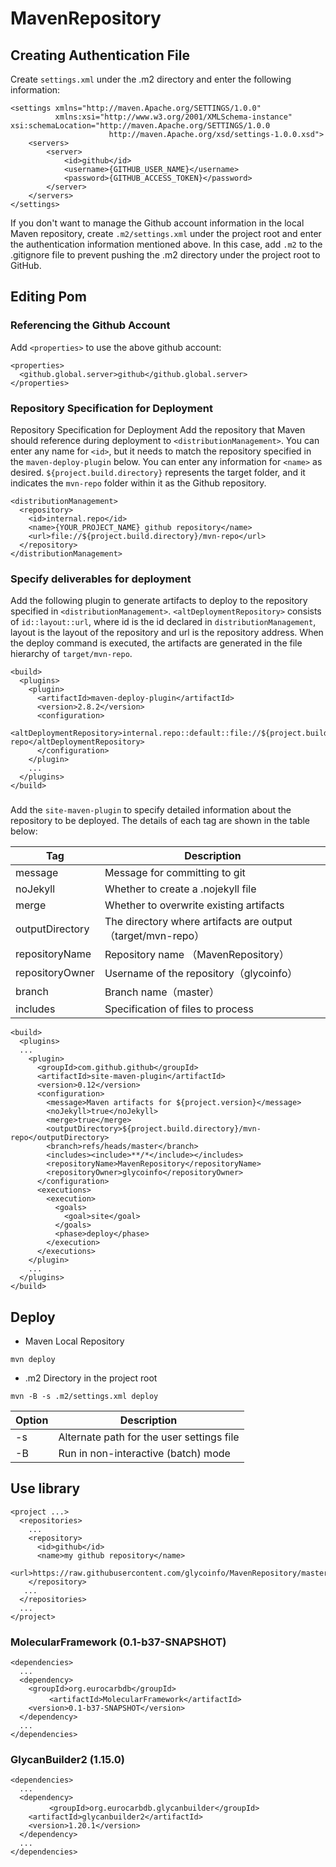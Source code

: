 # MavenRepository

## Creating Authentication File

Create `settings.xml` under the .m2 directory and enter the following information:
```
<settings xmlns="http://maven.Apache.org/SETTINGS/1.0.0"
          xmlns:xsi="http://www.w3.org/2001/XMLSchema-instance" xsi:schemaLocation="http://maven.Apache.org/SETTINGS/1.0.0
                      http://maven.Apache.org/xsd/settings-1.0.0.xsd">
    <servers>
        <server>
            <id>github</id>
            <username>{GITHUB_USER_NAME}</username>
            <password>{GITHUB_ACCESS_TOKEN}</password>
        </server>
    </servers>
</settings>
```

If you don't want to manage the Github account information in the local Maven repository, create `.m2/settings.xml` under the project root and enter the authentication information mentioned above.
In this case, add `.m2` to the .gitignore file to prevent pushing the .m2 directory under the project root to GitHub.


## Editing Pom

### Referencing the Github Account
Add `<properties>` to use the above github account:
```
<properties>
  <github.global.server>github</github.global.server>
</properties>
```

### Repository Specification for Deployment
Repository Specification for Deployment
Add the repository that Maven should reference during deployment to `<distributionManagement>`.
You can enter any name for `<id>`, but it needs to match the repository specified in the `maven-deploy-plugin` below.
You can enter any information for `<name>` as desired.
`${project.build.directory}` represents the target folder, and it indicates the `mvn-repo` folder within it as the Github repository.

```
<distributionManagement>
  <repository>
    <id>internal.repo</id>
    <name>{YOUR_PROJECT_NAME} github repository</name>
    <url>file://${project.build.directory}/mvn-repo</url>
  </repository>
</distributionManagement>
```

### Specify deliverables for deployment

Add the following plugin to generate artifacts to deploy to the repository specified in `<distributionManagement>`.
`<altDeploymentRepository>` consists of `id::layout::url`, where id is the id declared in `distributionManagement`, layout is the layout of the repository and url is the repository address.
When the deploy command is executed, the artifacts are generated in the file hierarchy of `target/mvn-repo`.

```
<build>
  <plugins>
    <plugin>
      <artifactId>maven-deploy-plugin</artifactId>
      <version>2.8.2</version>
      <configuration>
        <altDeploymentRepository>internal.repo::default::file://${project.build.directory}/mvn-repo</altDeploymentRepository>
      </configuration>
    </plugin>
    ...
  </plugins>
</build>
```

### 
Add the `site-maven-plugin` to specify detailed information about the repository to be deployed.
The details of each tag are shown in the table below:

|Tag|Description|
|---|---|
|message|Message for committing to git|
|noJekyll|Whether to create a .nojekyll file|
|merge|Whether to overwrite existing artifacts|
|outputDirectory|The directory where artifacts are output （target/mvn-repo）|
|repositoryName|Repository name （MavenRepository）|
|repositoryOwner|Username of the repository（glycoinfo）|
|branch|Branch name（master）|
|includes|Specification of files to process|

```
<build>
  <plugins>
  ...
    <plugin>
      <groupId>com.github.github</groupId>
      <artifactId>site-maven-plugin</artifactId>
      <version>0.12</version>
      <configuration>
        <message>Maven artifacts for ${project.version}</message>
        <noJekyll>true</noJekyll>
        <merge>true</merge>
        <outputDirectory>${project.build.directory}/mvn-repo</outputDirectory>
        <branch>refs/heads/master</branch>
        <includes><include>**/*</include></includes>
        <repositoryName>MavenRepository</repositoryName>
        <repositoryOwner>glycoinfo</repositoryOwner>
      </configuration>
      <executions>
        <execution>
          <goals>
            <goal>site</goal>
          </goals>
          <phase>deploy</phase>
        </execution>
      </executions>
    </plugin>
    ...
  </plugins>
</build>
```

## Deploy
* Maven Local Repository

```
mvn deploy
```

* .m2 Directory in the project root
```
mvn -B -s .m2/settings.xml deploy
```

|Option|Description|
| -- | -- |
| -s |Alternate path for the user settings file|
| -B |Run in non-interactive (batch) mode| 

## Use library
```
<project ...>
  <repositories>
    ...
    <repository>
      <id>github</id>
      <name>my github repository</name>
      <url>https://raw.githubusercontent.com/glycoinfo/MavenRepository/master/</url>
    </repository>
   ...
  </repositories>
  ...
</project>
```

### MolecularFramework (0.1-b37-SNAPSHOT)
```
<dependencies>
  ...
  <dependency>
    <groupId>org.eurocarbdb</groupId>
　  　　　<artifactId>MolecularFramework</artifactId>
    <version>0.1-b37-SNAPSHOT</version>
  </dependency>
  ...
</dependencies>
```

### GlycanBuilder2 (1.15.0)
```
<dependencies>
  ...
  <dependency>
  　　　　<groupId>org.eurocarbdb.glycanbuilder</groupId>
    <artifactId>glycanbuilder2</artifactId>
    <version>1.20.1</version>
  </dependency>
  ...
</dependencies>
```
